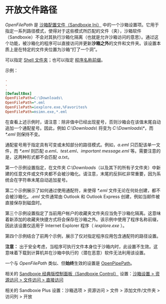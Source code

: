 # 开放文件路径

_OpenFilePath_ 是 [沙箱配置文件（Sandboxie Ini）](SandboxieIni.md) 中的一个沙箱设置项。它用于指定一系列路径模式，使得对于这些模式所匹配的文件（夹），沙箱软件（Sandboxie）不会对其执行沙箱化隔离（也就是允许沙箱访问的意思）。通过这个功能，被沙箱化的程序可以直接访问并更新**沙箱之外**的文件和文件夹。该设置本质上是在特定的文件夹位置为沙箱“打了一个洞”。

可以指定 [Shell 文件夹](ShellFolders.md)；也可以指定 [程序名称前缀](ProgramNamePrefix.md)。

示例：
```ini
.
.
.
[DefaultBox]
OpenFilePath=C:\Downloads\
OpenFilePath=*.eml
OpenFilePath=iexplore.exe,%Favorites%
OpenFilePath=msimn.exe,*.eml
```

在查看上述示例时，请注意：除非值中已经出现星号，否则沙箱会在该值末尾自动追加一个通配星号。因此，例如 _C:\Downloads\\_ 将变为 _C:\Downloads\\*_，而 _*.eml_ 则保持不变。

通配星号用于指定具有可变或未知部分的路径模式。例如，_a.eml_ 只匹配该单一文件，而 _*.eml_ 则匹配 _a.eml_、_test.eml_、_important message.eml_ 等。需要注意的是，这两种形式都不会匹配 _a.txt_。

第一个示例设置指定，在文件夹 _C:\Downloads_（以及其下的所有子文件夹）中新建的任意文件或文件夹都不会被沙箱化。请注意，末尾的反斜杠非常重要，因为系统会在字符串末尾自动追加星号。

第二个示例展示了如何通过使用通配符，来使得 _*.eml_ 文件无论在何处创建，都不会被沙箱化。_.eml_ 文件通常由 Outlook 和 Outlook Express 创建，例如当邮件被直接保存到磁盘时。

第三个示例设置指定了当前用户帐户的收藏夹文件夹应当免于沙箱化隔离。这意味着新添加的收藏夹快捷方式将会保存在沙箱之外。该示例中使用了程序名称前缀，因此该设置仅适用于 Internet Explorer 程序（ _iexplore.exe_ ）。

第四个示例结合了前两个示例，展示了仅对指定程序应用包含通配符的路径设置。

**注意：** 出于安全考虑，当程序可执行文件本身位于沙箱内时，此设置不生效。这意味着下载到计算机并在沙箱中执行的（潜在恶意）软件无法利用该设置。

一个与 _OpenFilePath_ 类似、但**始终**生效的设置是 [OpenPipePath](OpenPipePath.md)。

相关的 [Sandboxie 经典版控制面板（Sandboxie Control）](SandboxieControl.md) 设置：[沙箱设置 > 资源访问 > 文件访问 > 直接访问](ResourceAccessSettings.md#file-access--direct-access)

相关的 Sandboxie Plus 设置：沙箱选项 > 资源访问 > 文件 > 添加文件/文件夹 > 访问列 > 开放